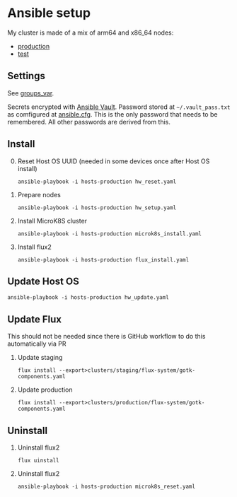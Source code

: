 # Ansible setup

My cluster is made of a mix of arm64 and x86_64 nodes:
- [production](hosts-production)
- [test](hosts)

## Settings

See [groups_var](groups_var/all.yaml).

Secrets encrypted with [Ansible Vault](https://docs.ansible.com/ansible/latest/user_guide/vault.html). Password stored at `~/.vault_pass.txt` as comfigured at [ansible.cfg](ansible.cfg). This is the only password that needs to be remembered. All other passwords are derived from this.

## Install

0. Reset Host OS UUID (needed in some devices once after Host OS install)
   ```
   ansible-playbook -i hosts-production hw_reset.yaml
   ```
1. Prepare nodes
   ```
   ansible-playbook -i hosts-production hw_setup.yaml
   ```
2. Install MicroK8S cluster
   ```
   ansible-playbook -i hosts-production microk8s_install.yaml
   ```
3. Install flux2
   ```
   ansible-playbook -i hosts-production flux_install.yaml
   ```

## Update Host OS
   ```
   ansible-playbook -i hosts-production hw_update.yaml
   ```
## Update Flux

This should not be needed since there is GitHub workflow to do this automatically via PR

1. Update staging
   ```
   flux install --export>clusters/staging/flux-system/gotk-components.yaml
   ```
2. Update production
   ```
   flux install --export>clusters/production/flux-system/gotk-components.yaml
   ```

## Uninstall

1. Uninstall flux2
   ```
   flux uinstall
   ```
2. Uninstall flux2
   ```
   ansible-playbook -i hosts-production microk8s_reset.yaml
   ```
